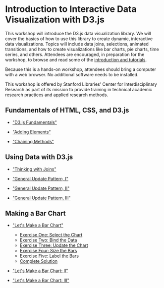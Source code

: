 # Introduction to Interactive Data Visualization with D3.js

This workshop will introduce the D3.js data visualization library. We will cover the basics of how to use this library to create dynamic, interactive data visualizations. Topics will include data joins, selections, animated transitions, and how to create visualizations like bar charts, pie charts, time series, and others. Attendees are encouraged, in preparation for the workshop, to browse and read some of the [introduction and tutorials](https://github.com/d3/d3/wiki).

Because this is a hands-on workshop, attendees should bring a computer with a web browser. No additional software needs to be installed.

This workshop is offered by Stanford Libraries' Center for Interdisciplinary Research as part of its mission to provide training in technical academic research practices and applied research methods.

## Fundamentals of HTML, CSS, and D3.js

* ["D3.js Fundamentals"](http://alignedleft.com/tutorials/d3/fundamentals
)

* ["Adding Elements"](http://alignedleft.com/tutorials/d3/adding-elements
)

* ["Chaining Methods"](http://alignedleft.com/tutorials/d3/chaining-methods
)

## Using Data with D3.js

* ["Thinking with Joins"](https://bost.ocks.org/mike/join/)

* ["General Update Pattern, I"](https://bl.ocks.org/mbostock/3808218)

* ["General Update Pattern, II"](https://bl.ocks.org/mbostock/3808221)

* ["General Update Pattern, III"](https://bl.ocks.org/mbostock/3808234)

## Making a Bar Chart

* ["Let's Make a Bar Chart"](https://bost.ocks.org/mike/bar/)
  * [Exercise One: Select the Chart](https://jsfiddle.net/mwidner/L86k12ew/)
  * [Exercise Two: Bind the Data](https://jsfiddle.net/mwidner/48nggje5/)
  * [Exercise Three: Update the Chart](https://jsfiddle.net/mwidner/6fk5n3oa/)
  * [Exercise Four: Size the Bars](https://jsfiddle.net/mwidner/qbw2orn3/)
  * [Exercise Five: Label the Bars](https://jsfiddle.net/mwidner/jvLaoq5t/)
  * [Complete Solution](https://jsfiddle.net/mwidner/50k6uajc/)

* ["Let's Make a Bar Chart: II"](https://bost.ocks.org/mike/bar/2/)

* ["Let's Make a Bar Chart: III"](https://bost.ocks.org/mike/bar/3/)